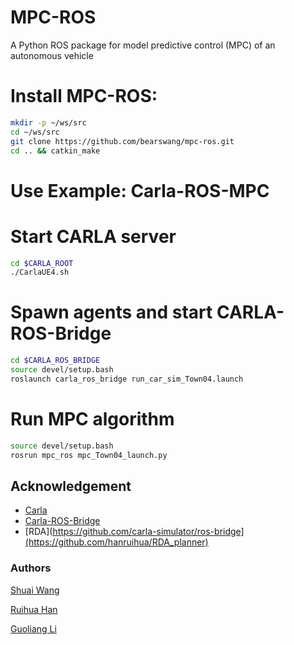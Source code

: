 # MPC-ROS
A Python ROS package for model predictive control (MPC) of an autonomous vehicle

# Install MPC-ROS:

```bash
mkdir -p ~/ws/src
cd ~/ws/src
git clone https://github.com/bearswang/mpc-ros.git
cd .. && catkin_make
```

# Use Example: Carla-ROS-MPC

# Start CARLA server
```bash
cd $CARLA_ROOT
./CarlaUE4.sh
```

# Spawn agents and start CARLA-ROS-Bridge 
```bash
cd $CARLA_ROS_BRIDGE
source devel/setup.bash
roslaunch carla_ros_bridge run_car_sim_Town04.launch 
```

# Run MPC algorithm 
```bash
source devel/setup.bash
rosrun mpc_ros mpc_Town04_launch.py
```

## Acknowledgement

* [Carla](https://github.com/carla-simulator)
* [Carla-ROS-Bridge](https://github.com/carla-simulator/ros-bridge)
* [RDA](https://github.com/carla-simulator/ros-bridge](https://github.com/hanruihua/RDA_planner)

### Authors

[Shuai Wang](https://github.com/bearswang)

[Ruihua Han](https://github.com/hanruihua)

[Guoliang Li](https://github.com/ReusLI1998)


